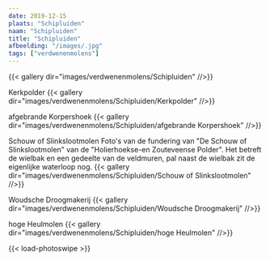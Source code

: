 ```yaml
---
date: 2019-12-15
plaats: "Schipluiden"
naam: "Schipluiden"
title: "Schipluiden"
afbeelding: "/images/.jpg"
tags: ["verdwenenmolens"]
---
```


{{< gallery dir="images/verdwenenmolens/Schipluiden" //>}}

Kerkpolder
{{< gallery dir="images/verdwenenmolens/Schipluiden/Kerkpolder" //>}}

afgebrande Korpershoek
{{< gallery dir="images/verdwenenmolens/Schipluiden/afgebrande Korpershoek" //>}}

Schouw of Slinkslootmolen
Foto's van de fundering van "De Schouw of Slinkslootmolen" van de "Holierhoekse-en Zouteveense Polder".
Het betreft de wielbak en een gedeelte van de veldmuren, pal naast de wielbak zit de eigenlijke waterloop nog.
{{< gallery dir="images/verdwenenmolens/Schipluiden/Schouw of Slinkslootmolen" //>}}

Woudsche Droogmakerij
{{< gallery dir="images/verdwenenmolens/Schipluiden/Woudsche Droogmakerij" //>}}

hoge Heulmolen
{{< gallery dir="images/verdwenenmolens/Schipluiden/hoge Heulmolen" //>}}

{{< load-photoswipe >}}